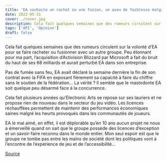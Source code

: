 ```yaml
---
title: 'EA souhaite un rachat ou une fusion, un aveu de faiblesse malgré une rentabilité irréprochable'
date: 2022-05-31
cover: ./cover.jpg
description: Cela fait quelques semaines que des rumeurs circulent sur la volonté d’EA pour se faire racheter ou fusionner...
tags: ['API', 'Opinion']
draft: false
---
```


Cela fait quelques semaines que des rumeurs circulent sur la volonté d’EA pour se faire racheter ou fusionner avec un autre groupe. Peu étonnant pour ma part, l’acquisition d’Activision Blizzard par Microsoft a fait du bruit du haut de ses 68 milliards et aurait perturbé EA dans son entreprise.

Pas de fumée sans feu, EA avait déclaré la semaine dernière la fin de son contrat avec la FIFA en exposant fièrement sa capacité à faire du chiffre sans le soutien de la fédération… La vérité ? Il semble que le mastodonte EA soit quelque peu désarmé face à la concurrence.

Cela fait plusieurs années qu’Electronic Arts se repose sur ses lauriers et ne propose rien de nouveau dans le secteur du jeu vidéo. Les licences réchauffées permettent de maintenir des performances économiques saines malgré les heurts provoqués dans les communautés de joueurs.

EA le mal aimé, en effet, il est déplorable qu’en 10 ans aucun projet ne nous a émerveillé quand on sait que le groupe possède des licences d’exception et un savoir-faire reconnu dans le monde entier. Mon seul espoir est que le groupe ne tombe pas entre les mains de société dont les politiques vont à l’encontre de l’expérience de jeu et de l’accessibilité…

[Source](https://geeko.lesoir.be/2022/05/23/electronic-arts-serait-a-vendre/)